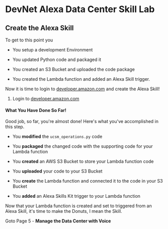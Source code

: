 # DevNet Alexa Data Center Skill Lab

## Create the Alexa Skill
To get to this point you

  - You setup a development Environment

  - You updated Python code and packaged it

  - You created an S3 Bucket and uploaded the code package

  - You created the Lambda function and added an Alexa Skill trigger.

Now it is time to login to [developer.amazon.com](developer.amazon.com) and create the Alexa Skill!

1. Login to [developer.amazon.com](developer.amazon.com)



#### What You Have Done So Far!
Good job, so far, you're almost done!  Here's what you've accomplished in this step.

- You **modified** the `ucsm_operations.py` code

- You **packaged** the changed code with the supporting code for your Lambda function

- You **created** an AWS S3 Bucket to store your Lambda function code

- You **uploaded** your code to your S3 Bucket

- You **create** the Lambda function and connected it to the code in your S3 Bucket

- You **added** an Alexa Skills Kit trigger to your Lambda function

Now that your Lambda function is created and set to triggered from an Alexa Skill, it's time to make the Donuts, I mean the Skill.

Goto Page 5 - **Manage the Data Center with Voice**
